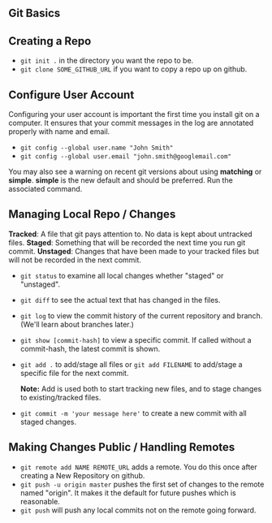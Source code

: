 ## Git Basics

## Creating a Repo

* `git init .` in the directory you want the repo to be.
* `git clone SOME_GITHUB_URL` if you want to copy a repo up on github.

## Configure User Account

Configuring your user account is important the first time you install git on a computer.
It ensures that your commit messages in the log are annotated properly with name and email.

* `git config --global user.name "John Smith"`
* `git config --global user.email "john.smith@googlemail.com"`

You may also see a warning on recent git versions about using **matching** or **simple**.
**simple** is the new default and should be preferred. Run the associated command.

## Managing Local Repo / Changes

**Tracked**: A file that git pays attention to. No data is kept about untracked files.
**Staged**: Something that will be recorded the next time you run git commit.
**Unstaged**: Changes that have been made to your tracked files but will not be recorded in the next commit.

* `git status` to examine all local changes whether "staged" or "unstaged".
* `git diff` to see the actual text that has changed in the files.
* `git log` to view the commit history of the current repository and branch. (We'll learn about branches later.)
* `git show [commit-hash]` to view a specific commit. If called without a commit-hash, the latest commit is shown.
* `git add .` to add/stage all files or `git add FILENAME` to add/stage a specific file for the next commit.

  **Note:** Add is used both to start tracking new files, and to stage changes to existing/tracked files.
* `git commit -m 'your message here'` to create a new commit with all staged changes.

## Making Changes Public / Handling Remotes

* `git remote add NAME REMOTE_URL` adds a remote. You do this once after creating a New Repository on github.
* `git push -u origin master` pushes the first set of changes to the remote named "origin". It makes it the default for future pushes which is reasonable.
* `git push` will push any local commits not on the remote going forward.